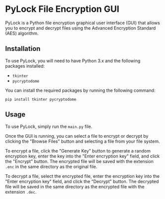 # PyLock File Encryption GUI

PyLock is a Python file encryption graphical user interface (GUI) that allows you to encrypt and decrypt files using the Advanced Encryption Standard (AES) algorithm.

## Installation

To use PyLock, you will need to have Python 3.x and the following packages installed:

-   `tkinter`
-   `pycryptodome`

You can install the required packages by running the following command:

`pip install tkinter pycryptodome` 

## Usage

To use PyLock, simply run the `main.py` file.

Once the GUI is running, you can select a file to encrypt or decrypt by clicking the "Browse Files" button and selecting a file from your file system.

To encrypt a file, click the "Generate Key" button to generate a random encryption key, enter the key into the "Enter encryption key" field, and click the "Encrypt" button. The encrypted file will be saved with the extension `.enc` in the same directory as the original file.

To decrypt a file, select the encrypted file, enter the encryption key into the "Enter encryption key" field, and click the "Decrypt" button. The decrypted file will be saved in the same directory as the encrypted file with the extension `.dec`.
